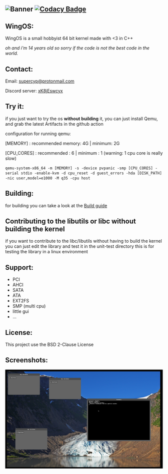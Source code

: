 ![Banner](screen_shot/wingOS.png)
[![Codacy Badge](https://app.codacy.com/project/badge/Grade/a93122f607b943fd960639747f19f29c)](https://www.codacy.com/gh/Supercip971/WingOS/dashboard?utm_source=github.com&amp;utm_medium=referral&amp;utm_content=Supercip971/WingOS&amp;utm_campaign=Badge_Grade)
----
## WingOS:
WingOS is a small hobbyist 64 bit kernel made with <3 in C++ 

*oh and i'm 14 years old so sorry if the code is not the best code in the world.*
## Contact: 

Email: supercyp@protonmail.com

Discord server: [xK8jEswcyx](https://discord.gg/xK8jEswcyx)
## Try it:

if you just want to try the os **without building** it, you can just install Qemu, and grab the latest Artifacts in the github action 

configuration for running qemu: 

[MEMORY] : recommended memory: 4G | minimum: 2G

[CPU_CORES] : recommended : 6 | minimum : 1 (warning: 1 cpu core is really slow)
```
qemu-system-x86_64 -m [MEMORY] -s -device pvpanic -smp [CPU_CORES] -serial stdio -enable-kvm -d cpu_reset -d guest_errors -hda [DISK_PATH] -nic user,model=e1000 -M q35 -cpu host 
```
## Building:
for building you can take a look at the [Build guide](./Build_guide.md)

## Contributing to the libutils or libc without building the kernel
if you want to contribute to the libc/libutils without having to build the kernel you can just edit the library and test it in the unit-test directory 
this is for testing the library in a linux environment 

## Support: 

- PCI
- AHCI
- SATA
- ATA
- EXT2FS
- SMP (multi cpu)
- little gui 
- ...

## License: 
This project use the BSD 2-Clause License  
## Screenshots:

![sample](screen_shot/sample5_13_02_2021png.png)